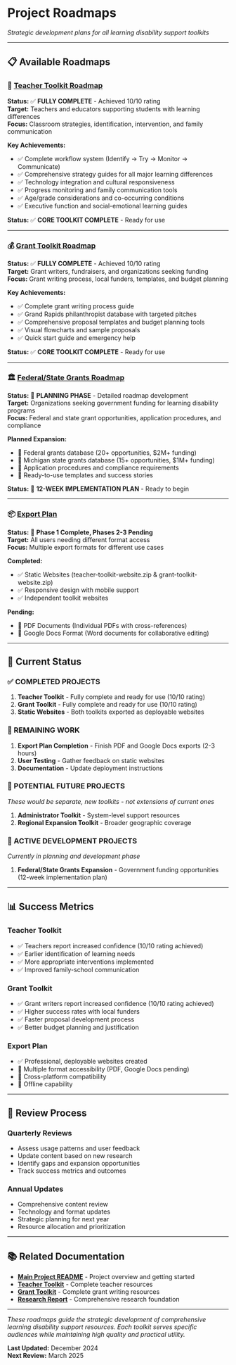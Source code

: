 # Project Roadmaps

*Strategic development plans for all learning disability support toolkits*

---

## 📋 **Available Roadmaps**

### **🎯 [Teacher Toolkit Roadmap](teacher_toolkit_roadmap.md)**
**Status:** ✅ **FULLY COMPLETE** - Achieved 10/10 rating  
**Target:** Teachers and educators supporting students with learning differences  
**Focus:** Classroom strategies, identification, intervention, and family communication

**Key Achievements:**
- ✅ Complete workflow system (Identify → Try → Monitor → Communicate)
- ✅ Comprehensive strategy guides for all major learning differences
- ✅ Technology integration and cultural responsiveness
- ✅ Progress monitoring and family communication tools
- ✅ Age/grade considerations and co-occurring conditions
- ✅ Executive function and social-emotional learning guides

**Status:** ✅ **CORE TOOLKIT COMPLETE** - Ready for use

---

### **💰 [Grant Toolkit Roadmap](grant_toolkit_roadmap.md)**
**Status:** ✅ **FULLY COMPLETE** - Achieved 10/10 rating  
**Target:** Grant writers, fundraisers, and organizations seeking funding  
**Focus:** Grant writing process, local funders, templates, and budget planning

**Key Achievements:**
- ✅ Complete grant writing process guide
- ✅ Grand Rapids philanthropist database with targeted pitches
- ✅ Comprehensive proposal templates and budget planning tools
- ✅ Visual flowcharts and sample proposals
- ✅ Quick start guide and emergency help

**Status:** ✅ **CORE TOOLKIT COMPLETE** - Ready for use

---

### **🏛️ [Federal/State Grants Roadmap](federal_state_grants_roadmap.md)**
**Status:** 🚧 **PLANNING PHASE** - Detailed roadmap development  
**Target:** Organizations seeking government funding for learning disability programs  
**Focus:** Federal and state grant opportunities, application procedures, and compliance

**Planned Expansion:**
- 🚧 Federal grants database (20+ opportunities, $2M+ funding)
- 🚧 Michigan state grants database (15+ opportunities, $1M+ funding)
- 🚧 Application procedures and compliance requirements
- 🚧 Ready-to-use templates and success stories

**Status:** 🚧 **12-WEEK IMPLEMENTATION PLAN** - Ready to begin

---

### **📦 [Export Plan](export_plan.md)**
**Status:** 🚧 **Phase 1 Complete, Phases 2-3 Pending**  
**Target:** All users needing different format access  
**Focus:** Multiple export formats for different use cases

**Completed:**
- ✅ Static Websites (teacher-toolkit-website.zip & grant-toolkit-website.zip)
- ✅ Responsive design with mobile support
- ✅ Independent toolkit websites

**Pending:**
- 🚧 PDF Documents (Individual PDFs with cross-references)
- 🚧 Google Docs Format (Word documents for collaborative editing)

---

## 🎯 **Current Status**

### **✅ COMPLETED PROJECTS**
1. **Teacher Toolkit** - Fully complete and ready for use (10/10 rating)
2. **Grant Toolkit** - Fully complete and ready for use (10/10 rating)
3. **Static Websites** - Both toolkits exported as deployable websites

### **🚧 REMAINING WORK**
1. **Export Plan Completion** - Finish PDF and Google Docs exports (2-3 hours)
2. **User Testing** - Gather feedback on static websites
3. **Documentation** - Update deployment instructions

### **🚀 POTENTIAL FUTURE PROJECTS**
*These would be separate, new toolkits - not extensions of current ones*
1. **Administrator Toolkit** - System-level support resources
2. **Regional Expansion Toolkit** - Broader geographic coverage

### **🚧 ACTIVE DEVELOPMENT PROJECTS**
*Currently in planning and development phase*
1. **Federal/State Grants Expansion** - Government funding opportunities (12-week implementation plan)

---

## 📊 **Success Metrics**

### **Teacher Toolkit**
- ✅ Teachers report increased confidence (10/10 rating achieved)
- ✅ Earlier identification of learning needs
- ✅ More appropriate interventions implemented
- ✅ Improved family-school communication

### **Grant Toolkit**
- ✅ Grant writers report increased confidence (10/10 rating achieved)
- ✅ Higher success rates with local funders
- ✅ Faster proposal development process
- ✅ Better budget planning and justification

### **Export Plan**
- ✅ Professional, deployable websites created
- 🚧 Multiple format accessibility (PDF, Google Docs pending)
- 🚧 Cross-platform compatibility
- 🚧 Offline capability

---

## 🔄 **Review Process**

### **Quarterly Reviews**
- Assess usage patterns and user feedback
- Update content based on new research
- Identify gaps and expansion opportunities
- Track success metrics and outcomes

### **Annual Updates**
- Comprehensive content review
- Technology and format updates
- Strategic planning for next year
- Resource allocation and prioritization

---

## 📚 **Related Documentation**

- **[Main Project README](../README.md)** - Project overview and getting started
- **[Teacher Toolkit](../teacher_toolkit/README.md)** - Complete teacher resources
- **[Grant Toolkit](../grant_toolkit/README.md)** - Complete grant writing resources
- **[Research Report](../research_report.md)** - Comprehensive research foundation

---

*These roadmaps guide the strategic development of comprehensive learning disability support resources. Each toolkit serves specific audiences while maintaining high quality and practical utility.*

**Last Updated:** December 2024  
**Next Review:** March 2025
